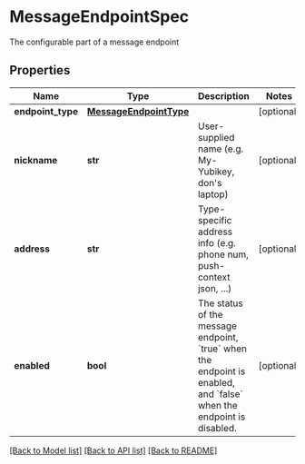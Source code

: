# MessageEndpointSpec

The configurable part of a message endpoint
## Properties
Name | Type | Description | Notes
------------ | ------------- | ------------- | -------------
**endpoint_type** | [**MessageEndpointType**](MessageEndpointType.md) |  | [optional] 
**nickname** | **str** | User-supplied name (e.g. My-Yubikey, don&#39;s laptop) | [optional] 
**address** | **str** | Type-specific address info (e.g. phone num, push-context json, ...) | [optional] 
**enabled** | **bool** | The status of the message endpoint, &#x60;true&#x60; when the endpoint is enabled, and &#x60;false&#x60; when the endpoint is disabled. | [optional] 

[[Back to Model list]](../README.md#documentation-for-models) [[Back to API list]](../README.md#documentation-for-api-endpoints) [[Back to README]](../README.md)



